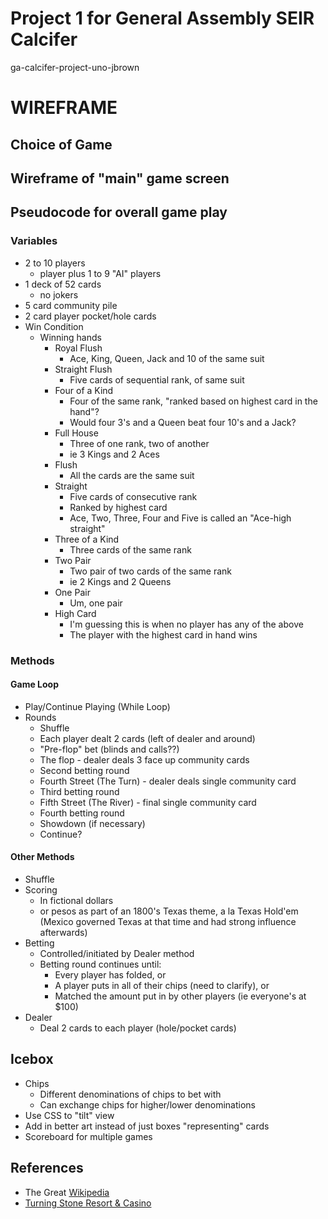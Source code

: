 # Project 1 for General Assembly SEIR Calcifer
ga-calcifer-project-uno-jbrown

# WIREFRAME
## Choice of Game

## Wireframe of "main" game screen

## Pseudocode for overall game play
### Variables
- 2 to 10 players 
	- player plus 1 to 9 "AI" players
- 1 deck of 52 cards
	- no jokers
- 5 card community pile
- 2 card player pocket/hole cards
- Win Condition
	- Winning hands
		- Royal Flush
			- Ace, King, Queen, Jack and 10 of the same suit
		- Straight Flush
			- Five cards of sequential rank, of same suit
		- Four of a Kind
			- Four of the same rank, "ranked based on highest card in the hand"?
			- Would four 3's and a Queen beat four 10's and a Jack?
		- Full House
			- Three of one rank, two of another
			- ie 3 Kings and 2 Aces
		- Flush
			- All the cards are the same suit
		- Straight
			- Five cards of consecutive rank
			- Ranked by highest card
			- Ace, Two, Three, Four and Five is called an "Ace-high straight"
		- Three of a Kind
			- Three cards of the same rank
		- Two Pair
			- Two pair of two cards of the same rank
			- ie 2 Kings and 2 Queens
		- One Pair
			- Um, one pair
		- High Card
			- I'm guessing this is when no player has any of the above 
			- The player with the highest card in hand wins

### Methods
#### Game Loop 
- Play/Continue Playing (While Loop)
- Rounds
	- Shuffle
	- Each player dealt 2 cards (left of dealer and around)
	- "Pre-flop" bet (blinds and calls??)
	- The flop - dealer deals 3 face up community cards
	- Second betting round
	- Fourth Street (The Turn) - dealer deals single community card
	- Third betting round
	- Fifth Street (The River) - final single community card
	- Fourth betting round
	- Showdown (if necessary)
	- Continue?

#### Other Methods
- Shuffle
- Scoring
	- In fictional dollars
	- or pesos as part of an 1800's Texas theme, a la Texas Hold'em
	(Mexico governed Texas at that time and had strong influence afterwards)
- Betting
	- Controlled/initiated by Dealer method
	- Betting round continues until:
		- Every player has folded, or
		- A player puts in all of their chips (need to clarify), or
		- Matched the amount put in by other players (ie everyone's at $100)
- Dealer
	- Deal 2 cards to each player (hole/pocket cards)

## Icebox

- Chips
	- Different denominations of chips to bet with
	- Can exchange chips for higher/lower denominations
- Use CSS to "tilt" view
- Add in better art instead of just boxes "representing" cards
- Scoreboard for multiple games

## References

- The Great [Wikipedia](https://en.wikipedia.org/wiki/Texas_hold_%27em)
- [Turning Stone Resort & Casino](https://www.turningstone.com/press/articles/gaming/how-to-play--bet-texas-hold-em-poker-basic-rules)
